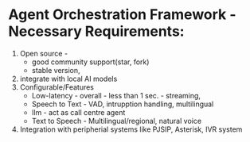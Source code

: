 # Agent Orchestration Framework - Necessary Requirements:
1. Open source - 
    - good community support(star, fork)
    - stable version, 
2. integrate with local AI models
3. Configurable/Features 
    - Low-latency - overall - less than 1 sec. - streaming, 
    - Speech to Text - VAD, intrupption handling, multilingual
    - llm - act as call centre agent
    - Text to Speech - Multilingual/regional, natural voice
4. Integration with peripherial systems like PJSIP, Asterisk, IVR system
